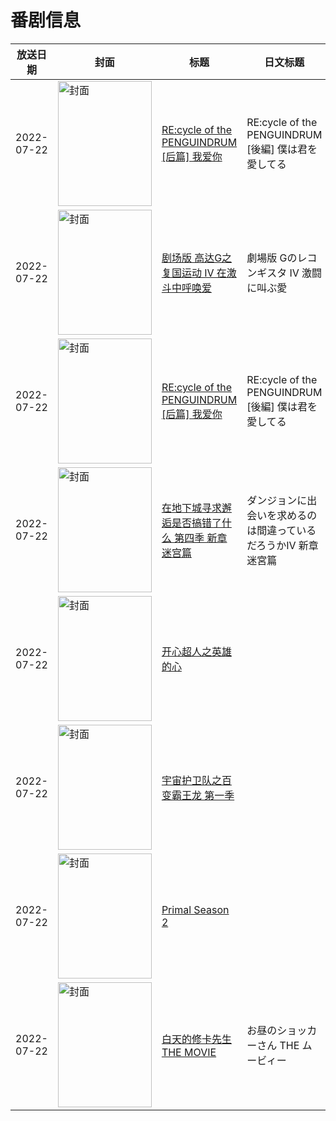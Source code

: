 # 番剧信息

|放送日期|封面|标题|日文标题|话数|评分|评分人数|
|---|---|---|---|---|---|---|
|2022-07-22|<img src="https://lain.bgm.tv/pic/cover/c/0c/20/379789_Y0z2F.jpg" alt="封面" style="width:150px;height:200px;object-fit:cover;">|[RE:cycle of the PENGUINDRUM [后篇] 我爱你](https://bangumi.tv/subject/379789)|RE:cycle of the PENGUINDRUM [後編] 僕は君を愛してる|1|7.5|534人评分|
|2022-07-22|<img src="https://lain.bgm.tv/pic/cover/c/4e/b1/286126_SyfvJ.jpg" alt="封面" style="width:150px;height:200px;object-fit:cover;">|[剧场版 高达G之复国运动 Ⅳ 在激斗中呼唤爱](https://bangumi.tv/subject/286126)|劇場版 Gのレコンギスタ Ⅳ 激闘に叫ぶ愛|1|7.9|338人评分|
|2022-07-22|<img src="https://lain.bgm.tv/pic/cover/c/0c/20/379789_Y0z2F.jpg" alt="封面" style="width:150px;height:200px;object-fit:cover;">|[RE:cycle of the PENGUINDRUM [后篇] 我爱你](https://bangumi.tv/subject/379789)|RE:cycle of the PENGUINDRUM [後編] 僕は君を愛してる|1|7.5|534人评分|
|2022-07-22|<img src="https://lain.bgm.tv/pic/cover/c/b1/05/326874_YZh22.jpg" alt="封面" style="width:150px;height:200px;object-fit:cover;">|[在地下城寻求邂逅是否搞错了什么 第四季 新章 迷宫篇](https://bangumi.tv/subject/326874)|ダンジョンに出会いを求めるのは間違っているだろうかⅣ 新章 迷宮篇|11|6.5|2626人评分|
|2022-07-22|<img src="https://lain.bgm.tv/pic/cover/c/79/3d/389666_ns4XV.jpg" alt="封面" style="width:150px;height:200px;object-fit:cover;">|[开心超人之英雄的心](https://bangumi.tv/subject/389666)||1|暂无评分|少于10人评分|
|2022-07-22|<img src="https://lain.bgm.tv/pic/cover/c/78/4b/429337_ZoafK.jpg" alt="封面" style="width:150px;height:200px;object-fit:cover;">|[宇宙护卫队之百变霸王龙 第一季](https://bangumi.tv/subject/429337)||26|||
|2022-07-22|<img src="https://lain.bgm.tv/pic/cover/c/53/82/396407_50tY2.jpg" alt="封面" style="width:150px;height:200px;object-fit:cover;">|[Primal Season 2](https://bangumi.tv/subject/396407)||10|6.7|14人评分|
|2022-07-22|<img src="https://lain.bgm.tv/pic/cover/c/24/c3/411146_blmBi.jpg" alt="封面" style="width:150px;height:200px;object-fit:cover;">|[白天的修卡先生 THE MOVIE](https://bangumi.tv/subject/411146)|お昼のショッカーさん THE ムービィー|1|暂无评分|少于10人评分|
